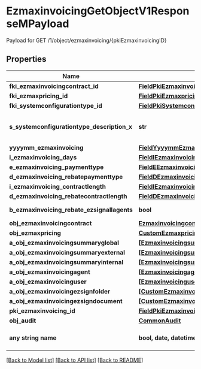 # EzmaxinvoicingGetObjectV1ResponseMPayload

Payload for GET /1/object/ezmaxinvoicing/{pkiEzmaxinvoicingID}

## Properties
Name | Type | Description | Notes
------------ | ------------- | ------------- | -------------
**fki_ezmaxinvoicingcontract_id** | [**FieldPkiEzmaxinvoicingcontractID**](FieldPkiEzmaxinvoicingcontractID.md) |  | 
**fki_ezmaxpricing_id** | [**FieldPkiEzmaxpricingID**](FieldPkiEzmaxpricingID.md) |  | 
**fki_systemconfigurationtype_id** | [**FieldPkiSystemconfigurationtypeID**](FieldPkiSystemconfigurationtypeID.md) |  | 
**s_systemconfigurationtype_description_x** | **str** | The description of the Systemconfigurationtype in the language of the requester | 
**yyyymm_ezmaxinvoicing** | [**FieldYyyymmEzmaxinvoicing**](FieldYyyymmEzmaxinvoicing.md) |  | 
**i_ezmaxinvoicing_days** | [**FieldIEzmaxinvoicingDays**](FieldIEzmaxinvoicingDays.md) |  | 
**e_ezmaxinvoicing_paymenttype** | [**FieldEEzmaxinvoicingPaymenttype**](FieldEEzmaxinvoicingPaymenttype.md) |  | 
**d_ezmaxinvoicing_rebatepaymenttype** | [**FieldDEzmaxinvoicingRebatepaymenttype**](FieldDEzmaxinvoicingRebatepaymenttype.md) |  | 
**i_ezmaxinvoicing_contractlength** | [**FieldIEzmaxinvoicingContractlength**](FieldIEzmaxinvoicingContractlength.md) |  | 
**d_ezmaxinvoicing_rebatecontractlength** | [**FieldDEzmaxinvoicingRebatecontractlength**](FieldDEzmaxinvoicingRebatecontractlength.md) |  | 
**b_ezmaxinvoicing_rebate_ezsignallagents** | **bool** | Whether the rebate for eZsign is for all agents | 
**obj_ezmaxinvoicingcontract** | [**EzmaxinvoicingcontractResponseCompound**](EzmaxinvoicingcontractResponseCompound.md) |  | 
**obj_ezmaxpricing** | [**CustomEzmaxpricingResponse**](CustomEzmaxpricingResponse.md) |  | 
**a_obj_ezmaxinvoicingsummaryglobal** | [**[EzmaxinvoicingsummaryglobalResponseCompound]**](EzmaxinvoicingsummaryglobalResponseCompound.md) |  | 
**a_obj_ezmaxinvoicingsummaryexternal** | [**[EzmaxinvoicingsummaryexternalResponseCompound]**](EzmaxinvoicingsummaryexternalResponseCompound.md) |  | 
**a_obj_ezmaxinvoicingsummaryinternal** | [**[EzmaxinvoicingsummaryinternalResponseCompound]**](EzmaxinvoicingsummaryinternalResponseCompound.md) |  | 
**a_obj_ezmaxinvoicingagent** | [**[EzmaxinvoicingagentResponseCompound]**](EzmaxinvoicingagentResponseCompound.md) |  | 
**a_obj_ezmaxinvoicinguser** | [**[EzmaxinvoicinguserResponseCompound]**](EzmaxinvoicinguserResponseCompound.md) |  | 
**a_obj_ezmaxinvoicingezsignfolder** | [**[CustomEzmaxinvoicingEzsignfolderResponse]**](CustomEzmaxinvoicingEzsignfolderResponse.md) |  | 
**a_obj_ezmaxinvoicingezsigndocument** | [**[CustomEzmaxinvoicingEzsigndocumentResponse]**](CustomEzmaxinvoicingEzsigndocumentResponse.md) |  | 
**pki_ezmaxinvoicing_id** | [**FieldPkiEzmaxinvoicingID**](FieldPkiEzmaxinvoicingID.md) |  | [optional] 
**obj_audit** | [**CommonAudit**](CommonAudit.md) |  | [optional] 
**any string name** | **bool, date, datetime, dict, float, int, list, str, none_type** | any string name can be used but the value must be the correct type | [optional]

[[Back to Model list]](../README.md#documentation-for-models) [[Back to API list]](../README.md#documentation-for-api-endpoints) [[Back to README]](../README.md)



